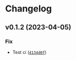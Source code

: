 # Changelog

<!--next-version-placeholder-->

## v0.1.2 (2023-04-05)
### Fix
* Test ci ([`4134d0f`](https://github.com/karma-git/h-cli/commit/4134d0fb663287a98c1cb10bf5f904c65ea35529))
